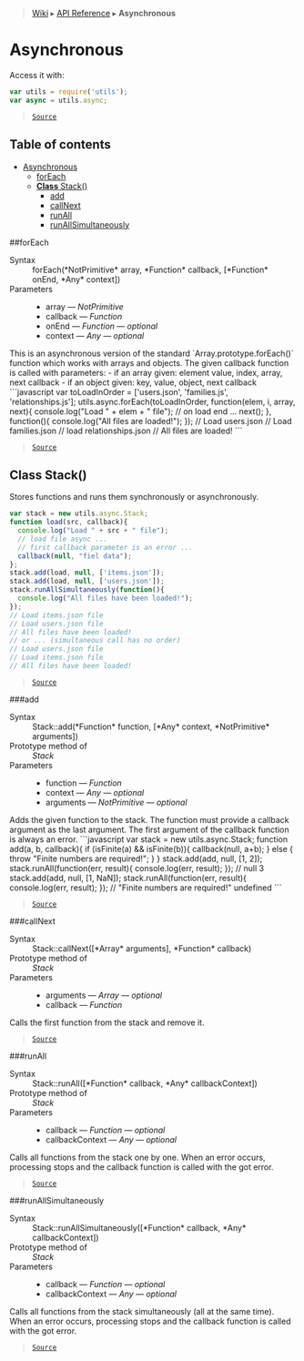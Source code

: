 > [Wiki](Home) ▸ [API Reference](API-Reference) ▸ **Asynchronous**

# Asynchronous

Access it with:
```javascript
var utils = require('utils');
var async = utils.async;
```

> [`Source`](/Neft-io/neft/tree/master/src/utils/async.litcoffee#asynchronous)

## Table of contents
* [Asynchronous](#asynchronous)
  * [forEach](#foreach)
  * [**Class** Stack()](#class-stack)
    * [add](#add)
    * [callNext](#callnext)
    * [runAll](#runall)
    * [runAllSimultaneously](#runallsimultaneously)

##forEach
<dl><dt>Syntax</dt><dd>forEach(*NotPrimitive* array, *Function* callback, [*Function* onEnd, *Any* context])</dd><dt>Parameters</dt><dd><ul><li>array — <i>NotPrimitive</i></li><li>callback — <i>Function</i></li><li>onEnd — <i>Function</i> — <i>optional</i></li><li>context — <i>Any</i> — <i>optional</i></li></ul></dd></dl>
This is an asynchronous version of the standard `Array.prototype.forEach()` function
which works with arrays and objects.
The given callback function is called with parameters:
 - if an array given: element value, index, array, next callback
 - if an object given: key, value, object, next callback
```javascript
var toLoadInOrder = ['users.json', 'families.js', 'relationships.js'];
utils.async.forEach(toLoadInOrder, function(elem, i, array, next){
  console.log("Load " + elem + " file");
  // on load end ...
  next();
}, function(){
  console.log("All files are loaded!");
});
// Load users.json
// Load families.json
// load relationships.json
// All files are loaded!
```

> [`Source`](/Neft-io/neft/tree/master/src/utils/async.litcoffee#foreachnotprimitive-array-function-callback-function-onend-any-context)

## **Class** Stack()

Stores functions and runs them synchronously or asynchronously.
```javascript
var stack = new utils.async.Stack;
function load(src, callback){
  console.log("Load " + src + " file");
  // load file async ...
  // first callback parameter is an error ...
  callback(null, "fiel data");
};
stack.add(load, null, ['items.json']);
stack.add(load, null, ['users.json']);
stack.runAllSimultaneously(function(){
  console.log("All files have been loaded!");
});
// Load items.json file
// Load users.json file
// All files have been loaded!
// or ... (simultaneous call has no order)
// Load users.json file
// Load items.json file
// All files have been loaded!
```

> [`Source`](/Neft-io/neft/tree/master/src/utils/async.litcoffee#class-stack)

###add
<dl><dt>Syntax</dt><dd>Stack::add(*Function* function, [*Any* context, *NotPrimitive* arguments])</dd><dt>Prototype method of</dt><dd><i>Stack</i></dd><dt>Parameters</dt><dd><ul><li>function — <i>Function</i></li><li>context — <i>Any</i> — <i>optional</i></li><li>arguments — <i>NotPrimitive</i> — <i>optional</i></li></ul></dd></dl>
Adds the given function to the stack.
The function must provide a callback argument as the last argument.
The first argument of the callback function is always an error.
```javascript
var stack = new utils.async.Stack;
function add(a, b, callback){
  if (isFinite(a) && isFinite(b)){
    callback(null, a+b);
  } else {
    throw "Finite numbers are required!";
  }
}
stack.add(add, null, [1, 2]);
stack.runAll(function(err, result){
  console.log(err, result);
});
// null 3
stack.add(add, null, [1, NaN]);
stack.runAll(function(err, result){
  console.log(err, result);
});
// "Finite numbers are required!"  undefined
```

> [`Source`](/Neft-io/neft/tree/master/src/utils/async.litcoffee#stackaddfunction-function-any-context-notprimitive-arguments)

###callNext
<dl><dt>Syntax</dt><dd>Stack::callNext([*Array* arguments], *Function* callback)</dd><dt>Prototype method of</dt><dd><i>Stack</i></dd><dt>Parameters</dt><dd><ul><li>arguments — <i>Array</i> — <i>optional</i></li><li>callback — <i>Function</i></li></ul></dd></dl>
Calls the first function from the stack and remove it.

> [`Source`](/Neft-io/neft/tree/master/src/utils/async.litcoffee#stackcallnextarray-arguments-function-callback)

###runAll
<dl><dt>Syntax</dt><dd>Stack::runAll([*Function* callback, *Any* callbackContext])</dd><dt>Prototype method of</dt><dd><i>Stack</i></dd><dt>Parameters</dt><dd><ul><li>callback — <i>Function</i> — <i>optional</i></li><li>callbackContext — <i>Any</i> — <i>optional</i></li></ul></dd></dl>
Calls all functions from the stack one by one.
When an error occurs, processing stops and the callback function is called with the got error.

> [`Source`](/Neft-io/neft/tree/master/src/utils/async.litcoffee#stackrunallfunction-callback-any-callbackcontext)

###runAllSimultaneously
<dl><dt>Syntax</dt><dd>Stack::runAllSimultaneously([*Function* callback, *Any* callbackContext])</dd><dt>Prototype method of</dt><dd><i>Stack</i></dd><dt>Parameters</dt><dd><ul><li>callback — <i>Function</i> — <i>optional</i></li><li>callbackContext — <i>Any</i> — <i>optional</i></li></ul></dd></dl>
Calls all functions from the stack simultaneously (all at the same time).
When an error occurs, processing stops and the callback function is called with the got error.

> [`Source`](/Neft-io/neft/tree/master/src/utils/async.litcoffee#stackrunallsimultaneouslyfunction-callback-any-callbackcontext)

